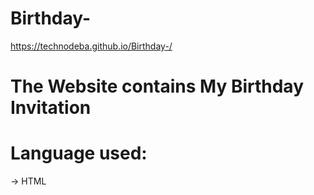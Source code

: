 # Birthday-
https://technodeba.github.io/Birthday-/
# The Website contains My Birthday Invitation
# Language used:
-> HTML
